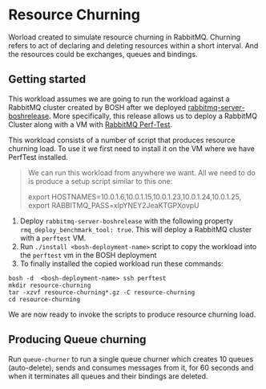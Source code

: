 # Resource Churning

Worload created to simulate resource churning in RabbitMQ. Churning refers to act of declaring and deleting resources within a short interval. And the resources could be exchanges, queues and bindings.

## Getting started

This workload assumes we are going to run the workload against a RabbitMQ cluster created by BOSH after we deployed
[rabbitmq-server-boshrelease](https://github.com/rabbitmq/rabbitmq-server-boshrelease). More specifically, this release allows us to deploy a RabbitMQ Cluster along with a VM with [RabbitMQ Perf-Test](https://github.com/rabbitmq/rabbitmq-perf-test).

This workload consists of a number of script that produces resource churning load. To use it we first need to install it on the VM where we have PerfTest installed.

> We can run this workload from anywhere we want. All we need to do is produce a setup script similar to this one:
>
> export HOSTNAMES=10.0.1.6,10.0.1.15,10.0.1.23,10.0.1.24,10.0.1.25,
> export RABBITMQ_PASS=xIpYNEY2JeaKTGPXovpU

1. Deploy `rabbitmq-server-boshrelease` with the following property `rmq_deploy_benchmark_tool: true`. This will deploy a RabbitMQ cluster with a `perftest` VM.
2. Run `./install <bosh-deployment-name>` script to copy the workload into the `perftest` vm in the BOSH deployment
3. To finally installed the copied workload run these commands:
  ```
  bosh -d  <bosh-deployment-name> ssh perftest
  mkdir resource-churning
  tar -xzvf resource-churning*.gz -C resource-churning
  cd resource-churning
  ```

We are now ready to invoke the scripts to produce resource churning load.

## Producing Queue churning

Run `queue-churner` to run a single queue churner which creates 10 queues (auto-delete), sends and consumes messages from it, for 60 seconds and when it terminates all queues and their bindings are deleted.
